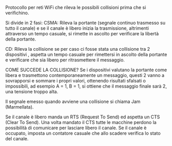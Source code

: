 Protocollo per reti WiFi che rileva le possibili collisioni prima che si verifichino.

Si divide in 2 fasi:
CSMA: Rileva la portante (segnale continuo trasmesso su tutto il canale) e se il canale è libero inizia la trasmissione, altrimenti attraverso un tempo casuale, si rimette in ascolto per verificare la libertà della portante.

CD:  Rileva la collisione se per caso ci fosse stata una collisione tra  2 dispositivi , aspetta un tempo casuale per rimettersi in ascolto della portante e verificare che sia libero per ritrasmettere il messaggio.

COME SUCCEDE LA COLLISIONE?
	Se i dispositivi valutano la portante come libera e trasmettono contemporaneamente un messaggio, questi 2 vanno a sovrapporsi e sommare i propri valori, ottenendo risultati sfalsati o impossibili, ad esempio A = 1, B = 1, si ottiene che il messaggio finale sarà 2, una tensione troppo alta.

Il segnale emesso quando avviene una collisione si chiama Jam (Marmellata).

Se il canale è libero manda un RTS (Request To Send) ed aspetta un CTS (Clear To Send). Una volta mandato il CTS tutte le macchine perdono la possibilità di comunicare per lasciare libero il canale. Se il canale è occupato, imposta un contatore casuale che allo scadere verifica lo stato del canale.